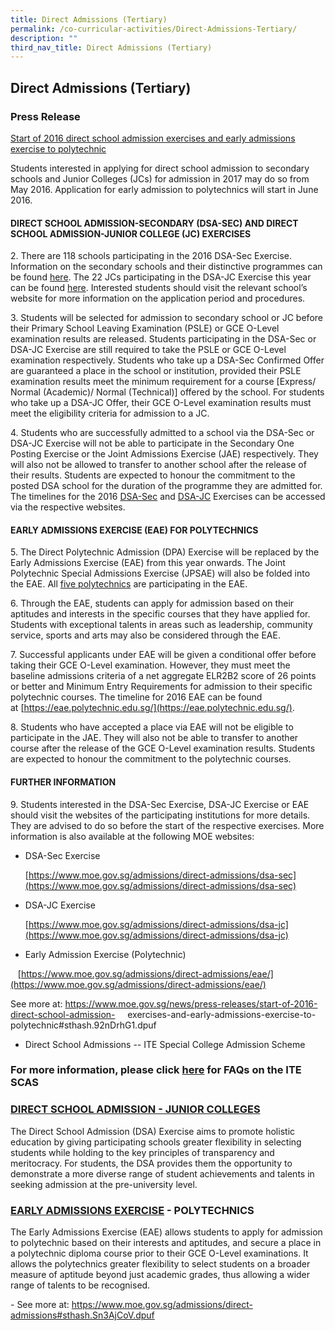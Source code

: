 ```yaml
---
title: Direct Admissions (Tertiary)
permalink: /co-curricular-activities/Direct-Admissions-Tertiary/
description: ""
third_nav_title: Direct Admissions (Tertiary)
---
```

## Direct Admissions (Tertiary) 

### Press Release 

[Start of 2016 direct school admission exercises and early admissions exercise to polytechnic](https://www.moe.gov.sg/news/press-releases/start-of-2016-direct-school-admission-exercises-and-early-admissions-exercise-to-polytechnic#sthash.92nDrhG1.dpuf)

Students interested in applying for direct school admission to secondary schools and Junior Colleges (JCs) for admission in 2017 may do so from May 2016. Application for early admission to polytechnics will start in June 2016.

#### DIRECT SCHOOL ADMISSION-SECONDARY (DSA-SEC) AND DIRECT SCHOOL ADMISSION-JUNIOR COLLEGE (JC) EXERCISES

2. There are 118 schools participating in the 2016 DSA-Sec Exercise. Information on the secondary schools and their distinctive programmes can be found [here](https://www.moe.gov.sg/admissions/direct-admissions/dsa-sec/participating-schools). The 22 JCs participating in the DSA-JC Exercise this year can be found [here](https://www.moe.gov.sg/admissions/direct-admissions/dsa-jc/participating-schools). Interested students should visit the relevant school’s website for more information on the application period and procedures.

3. Students will be selected for admission to secondary school or JC before their Primary School Leaving Examination (PSLE) or GCE O-Level examination results are released. Students participating in the DSA-Sec or DSA-JC Exercise are still required to take the PSLE or GCE O-Level examination respectively. Students who take up a DSA-Sec Confirmed Offer are guaranteed a place in the school or institution, provided their PSLE examination results meet the minimum requirement for a course \[Express/ Normal (Academic)/ Normal (Technical)\] offered by the school. For students who take up a DSA-JC Offer, their GCE O-Level examination results must meet the eligibility criteria for admission to a JC.

4. Students who are successfully admitted to a school via the DSA-Sec or DSA-JC Exercise will not be able to participate in the Secondary One Posting Exercise or the Joint Admissions Exercise (JAE) respectively. They will also not be allowed to transfer to another school after the release of their results. Students are expected to honour the commitment to the posted DSA school for the duration of the programme they are admitted for. The timelines for the 2016 [DSA-Sec](https://www.moe.gov.sg/docs/default-source/document/education/admissions/dsa-sec/files/dsa-sec-phases.pdf) and [DSA-JC](https://www.moe.gov.sg/docs/default-source/document/education/admissions/dsa-jc/files/dsa-jc-phases.pdf) Exercises can be accessed via the respective websites.

#### EARLY ADMISSIONS EXERCISE (EAE) FOR POLYTECHNICS

5. The Direct Polytechnic Admission (DPA) Exercise will be replaced by the Early Admissions Exercise (EAE) from this year onwards. The Joint Polytechnic Special Admissions Exercise (JPSAE) will also be folded into the EAE. All [five polytechnics](https://www.moe.gov.sg/admissions/direct-admissions/eae) are participating in the EAE.

6. Through the EAE, students can apply for admission based on their aptitudes and interests in the specific courses that they have applied for. Students with exceptional talents in areas such as leadership, community service, sports and arts may also be considered through the EAE.

7. Successful applicants under EAE will be given a conditional offer before taking their GCE O-Level examination. However, they must meet the baseline admissions criteria of a net aggregate ELR2B2 score of 26 points or better and Minimum Entry Requirements for admission to their specific polytechnic courses. The timeline for 2016 EAE can be found at [https://eae.polytechnic.edu.sg/](https://eae.polytechnic.edu.sg/).

8. Students who have accepted a place via EAE will not be eligible to participate in the JAE. They will also not be able to transfer to another course after the release of the GCE O-Level examination results. Students are expected to honour the commitment to the polytechnic courses.

#### FURTHER INFORMATION

9. Students interested in the DSA-Sec Exercise, DSA-JC Exercise or EAE should visit the websites of the participating institutions for more details. They are advised to do so before the start of the respective exercises. More information is also available at the following MOE websites:

*   DSA-Sec Exercise 
    
    [https://www.moe.gov.sg/admissions/direct-admissions/dsa-sec](https://www.moe.gov.sg/admissions/direct-admissions/dsa-sec)
    
      
    
*   DSA-JC Exercise 
    
    [https://www.moe.gov.sg/admissions/direct-admissions/dsa-jc](https://www.moe.gov.sg/admissions/direct-admissions/dsa-jc)
    
      
    
*   Early Admission Exercise (Polytechnic) 

   [https://www.moe.gov.sg/admissions/direct-admissions/eae/](https://www.moe.gov.sg/admissions/direct-admissions/eae/)

  

See more at: https://www.moe.gov.sg/news/press-releases/start-of-2016-direct-school-admission-     exercises-and-early-admissions-exercise-to-polytechnic#sthash.92nDrhG1.dpuf


*   Direct School Admissions -- ITE Special College Admission Scheme

### For more information, please click [here](https://www.ite.edu.sg/wps/wcm/connect/1b4db5804bca7ff2b1d0b15b11ba44f7/SCAS+2014+FAQ_Apr13_Final.pdf?MOD=AJPERES) for FAQs on the ITE SCAS


### [DIRECT SCHOOL ADMISSION - JUNIOR COLLEGES](https://www.moe.gov.sg/admissions/direct-admissions/dsa-jc)


The Direct School Admission (DSA) Exercise aims to promote holistic education by giving participating schools greater flexibility in selecting students while holding to the key principles of transparency and meritocracy. For students, the DSA provides them the opportunity to demonstrate a more diverse range of student achievements and talents in seeking admission at the pre-university level.

### [EARLY ADMISSIONS EXERCISE](https://www.moe.gov.sg/admissions/direct-admissions/eae) - POLYTECHNICS


The Early Admissions Exercise (EAE) allows students to apply for admission to polytechnic based on their interests and aptitudes, and secure a place in a polytechnic diploma course prior to their GCE O-Level examinations. It allows the polytechnics greater flexibility to select students on a broader measure of aptitude beyond just academic grades, thus allowing a wider range of talents to be recognised.

\- See more at: https://www.moe.gov.sg/admissions/direct-admissions#sthash.Sn3AjCoV.dpuf